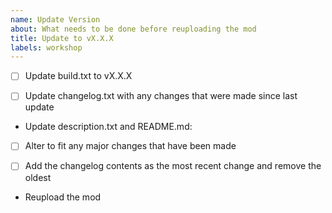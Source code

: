 ```yaml
---
name: Update Version
about: What needs to be done before reuploading the mod
title: Update to vX.X.X
labels: workshop
---
```


- [ ] Update build.txt to vX.X.X

- [ ] Update changelog.txt with any changes that were made since last update

- Update description.txt and README.md:

- [ ] Alter to fit any major changes that have been made

- [ ] Add the changelog contents as the most recent change and remove the oldest

- Reupload the mod

